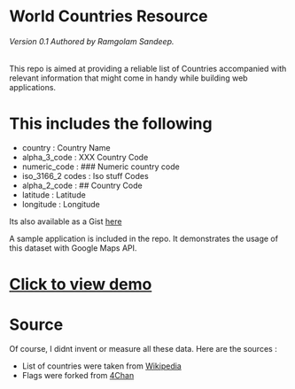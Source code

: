 # World Countries Resource
###### Version 0.1 Authored by Ramgolam Sandeep.

This repo is aimed at providing a reliable list of Countries accompanied with relevant information that might come in handy while building web applications. 

# This includes the following
* country          : Country Name
* alpha_3_code     : XXX Country Code
* numeric_code     : ### Numeric country code
* iso_3166_2 codes : Iso stuff Codes
* alpha_2_code     : ## Country Code 
* latitude         : Latitude
* longitude        : Longitude

Its also available as a Gist [here](https://gist.github.com/MrSunshyne/5662107)

A sample application is included in the repo. It demonstrates the usage of this dataset with Google Maps API. 

# [Click to view demo](http://mrsunshyne.github.io/demo/world-countries-resource/)

# Source
Of course, I didnt invent or measure all these data. Here are the sources :

* List of countries were taken from [Wikipedia](http://en.wikipedia.org/wiki/ISO_3166-1)
* Flags were forked from [4Chan](https://github.com/4chan/4chan-API)    
